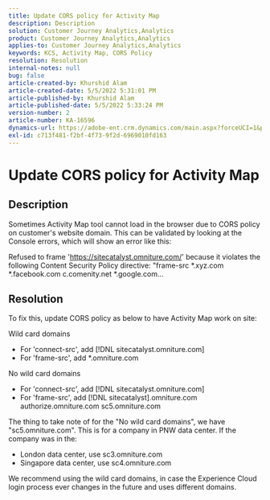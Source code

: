 ```yaml
---
title: Update CORS policy for Activity Map
description: Description
solution: Customer Journey Analytics,Analytics
product: Customer Journey Analytics,Analytics
applies-to: Customer Journey Analytics,Analytics
keywords: KCS, Activity Map, CORS Policy
resolution: Resolution
internal-notes: null
bug: false
article-created-by: Khurshid Alam
article-created-date: 5/5/2022 5:31:01 PM
article-published-by: Khurshid Alam
article-published-date: 5/5/2022 5:33:24 PM
version-number: 2
article-number: KA-16596
dynamics-url: https://adobe-ent.crm.dynamics.com/main.aspx?forceUCI=1&pagetype=entityrecord&etn=knowledgearticle&id=618c4f20-99cc-ec11-a7b5-6045bd00dbbc
exl-id: c713f481-f2bf-4f73-9f2d-6969010fd163
---
```

# Update CORS policy for Activity Map

## Description


Sometimes Activity Map tool cannot load in the browser due to CORS policy on customer's website domain. This can be validated by looking at the  Console errors, which will show an error like this:

Refused to frame 'https://sitecatalyst.omniture.com/' because it violates the following Content Security Policy directive: "frame-src \*.xyz.com \*.facebook.com c.comenity.net \*.google.com...


## Resolution


To fix this, update CORS policy as below to have Activity Map work on site:

Wild card domains

- For 'connect-src', add [!DNL sitecatalyst.omniture.com]
- For 'frame-src', add \*.omniture.com


No wild card domains

- For 'connect-src', add [!DNL sitecatalyst.omniture.com]
- For 'frame-src', add [!DNL sitecatalyst].omniture.com authorize.omniture.com sc5.omniture.com


The thing to take note of for the "No wild card domains", we have "sc5.omniture.com". This is for a company in PNW data center. If the company was in the:

- London data center, use sc3.omniture.com
- Singapore data center, use sc4.omniture.com


We recommend using the wild card domains, in case the Experience Cloud login process ever changes in the future and uses different domains.
